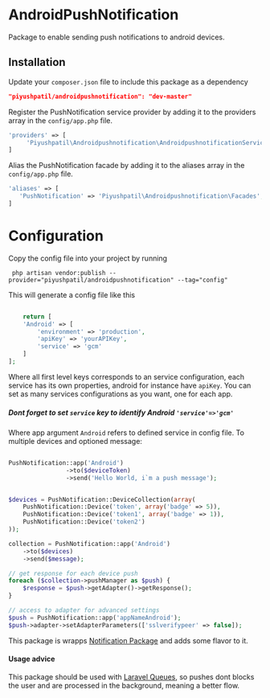 AndroidPushNotification
=========

Package to enable sending push notifications to android devices.

Installation
----

Update your `composer.json` file to include this package as a dependency
```json
"piyushpatil/androidpushnotification": "dev-master"
```

Register the PushNotification service provider by adding it to the providers array in the `config/app.php` file.
```php
'providers' => [
     'Piyushpatil\Androidpushnotification\AndroidpushnotificationServiceProvider',
]
```

Alias the PushNotification facade by adding it to the aliases array in the `config/app.php` file.
```php
'aliases' => [
   'PushNotification' => 'Piyushpatil\Androidpushnotification\Facades',
]
```

# Configuration

Copy the config file into your project by running
```
 php artisan vendor:publish --provider="piyushpatil/androidpushnotification" --tag="config"

```

This will generate a config file like this
```php

    return [
    'Android' => [
        'environment' => 'production',
        'apiKey' => 'yourAPIKey',
        'service' => 'gcm'
    ]
];

```
Where all first level keys corresponds to an service configuration, each service has its own properties, android for instance have `apiKey`. You can set as many services configurations as you want, one for each app.

##### Dont forget to set `service` key to identify Android `'service'=>'gcm'`


Where app argument `Android` refers to defined service in config file.
To multiple devices and optioned message:
```php

PushNotification::app('Android')
                ->to($deviceToken)
                ->send('Hello World, i`m a push message');


$devices = PushNotification::DeviceCollection(array(
    PushNotification::Device('token', array('badge' => 5)),
    PushNotification::Device('token1', array('badge' => 1)),
    PushNotification::Device('token2')
));

collection = PushNotification::app('Android')
    ->to($devices)
    ->send($message);

// get response for each device push
foreach ($collection->pushManager as $push) {
    $response = $push->getAdapter()->getResponse();
}

// access to adapter for advanced settings
$push = PushNotification::app('appNameAndroid');
$push->adapter->setAdapterParameters(['sslverifypeer' => false]);
```
This package is wrapps [Notification Package] and adds some flavor to it.

#### Usage advice
This package should be used with [Laravel Queues], so pushes dont blocks the user and are processed in the background, meaning a better flow.



[Notification Package]:https://github.com/Ph3nol/NotificationPusher
[Laravel Queues]:http://laravel.com/docs/queues
